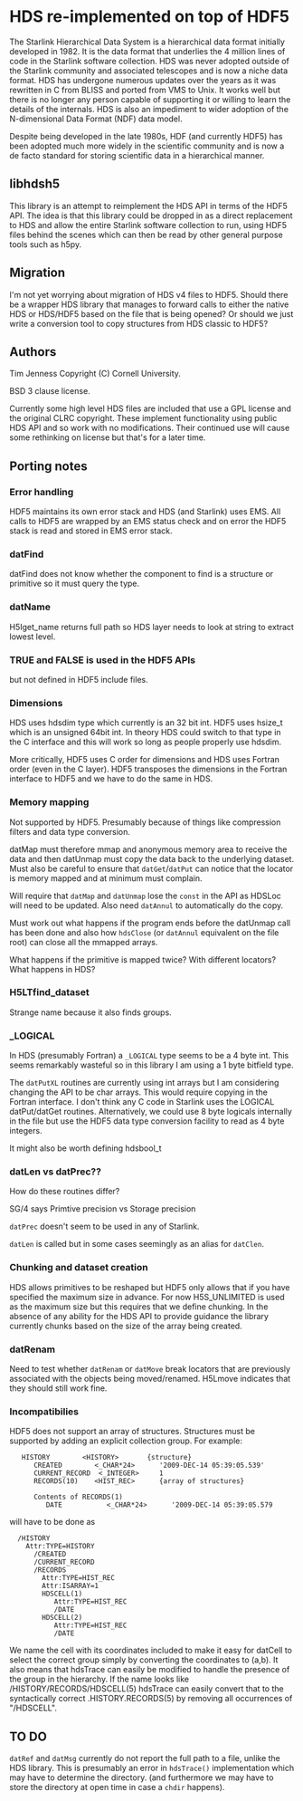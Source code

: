 
# HDS re-implemented on top of HDF5

The Starlink Hierarchical Data System is a hierarchical data format
initially developed in 1982. It is the data format that underlies the
4 million lines of code in the Starlink software collection. HDS was
never adopted outside of the Starlink community and associated
telescopes and is now a niche data format. HDS has undergone numerous
updates over the years as it was rewritten in C from BLISS and ported
from VMS to Unix. It works well but there is no longer any person
capable of supporting it or willing to learn the details of the
internals. HDS is also an impediment to wider adoption of the
N-dimensional Data Format (NDF) data model.

Despite being developed in the late 1980s, HDF (and currently HDF5)
has been adopted much more widely in the scientific community and is
now a de facto standard for storing scientific data in a
hierarchical manner.

## libhdsh5

This library is an attempt to reimplement the HDS API in terms of the
HDF5 API. The idea is that this library could be dropped in as a
direct replacement to HDS and allow the entire Starlink software
collection to run, using HDF5 files behind the scenes which can then
be read by other general purpose tools such as h5py.

## Migration

I'm not yet worrying about migration of HDS v4 files to HDF5. Should
there be a wrapper HDS library that manages to forward calls to either
the native HDS or HDS/HDF5 based on the file that is being opened? Or
should we just write a conversion tool to copy structures from HDS
classic to HDF5?

## Authors

Tim Jenness
Copyright (C) Cornell University.

BSD 3 clause license.

Currently some high level HDS files are included that use a GPL
license and the original CLRC copyright. These implement functionality
using public HDS API and so work with no modifications. Their
continued use will cause some rethinking on license but that's for a
later time.

## Porting notes

### Error handling

HDF5 maintains its own error stack and HDS (and Starlink) uses EMS. All calls to HDF5
are wrapped by an EMS status check and on error the HDF5 stack is read and stored
in EMS error stack.

### datFind

datFind does not know whether the component to find is a structure or primitive
so it must query the type.

### datName

H5Iget_name returns full path so HDS layer needs to look at string to
extract lowest level.

### TRUE and FALSE is used in the HDF5 APIs

but not defined in HDF5 include files.

### Dimensions

HDS uses hdsdim type which currently is an 32 bit int. HDF5
uses hsize_t which is an unsigned 64bit int. In theory HDS
could switch to that type in the C interface and this will
work so long as people properly use hdsdim.

More critically, HDF5 uses C order for dimensions and
HDS uses Fortran order (even in the C layer). HDF5
transposes the dimensions in the Fortran interface to
HDF5 and we have to do the same in HDS.

### Memory mapping

Not supported by HDF5. Presumably because of things like
compression filters and data type conversion.

datMap must therefore mmap and anonymous memory area to
receive the data and then datUnmap must copy the data back
to the underlying dataset. Must also be careful to ensure
that `datGet`/`datPut` can notice that the locator is memory
mapped and at minimum must complain.

Will require that `datMap` and `datUnmap` lose the `const` in
the API as HDSLoc will need to be updated. Also need `datAnnul`
to automatically do the copy.

Must work out what happens if the program ends before the
datUnmap call has been done and also how `hdsClose` (or
`datAnnul` equivalent on the file root) can close all the mmapped
arrays.

What happens if the primitive is mapped twice? With different
locators? What happens in HDS?

### H5LTfind_dataset

Strange name because it also finds groups.

### _LOGICAL

In HDS (presumably Fortran) a `_LOGICAL` type seems to be
a 4 byte int. This seems remarkably wasteful so in this
library I am using a 1 byte bitfield type.

The `datPutXL` routines are currently using int arrays but I am
considering changing the API to be char arrays. This would require
copying in the Fortran interface. I don't think any C code in Starlink
uses the LOGICAL datPut/datGet routines. Alternatively, we could use 8
byte logicals internally in the file but use the HDF5 data type
conversion facility to read as 4 byte integers.

It might also be worth defining hdsbool_t

### datLen vs datPrec??

How do these routines differ?

SG/4 says Primtive precision vs Storage precision

`datPrec` doesn't seem to be used in any of Starlink.

`datLen` is called but in some cases seemingly as an alias
for `datClen`.

### Chunking and dataset creation

HDS allows primitives to be reshaped but HDF5 only allows that
if you have specified the maximum size in advance. For now
H5S_UNLIMITED is used as the maximum size but this requires that
we define chunking. In the absence of any ability for the HDS API
to provide guidance the library currently chunks based on the size
of the array being created.

### datRenam

Need to test whether `datRenam` or `datMove` break locators
that are previously associated with the objects being moved/renamed.
H5Lmove indicates that they should still work fine.

### Incompatibilies

HDF5 does not support an array of structures. Structures must be supported
by adding an explicit collection group. For example:

```
   HISTORY        <HISTORY>       {structure}
      CREATED        <_CHAR*24>      '2009-DEC-14 05:39:05.539'
      CURRENT_RECORD  <_INTEGER>     1
      RECORDS(10)    <HIST_REC>      {array of structures}

      Contents of RECORDS(1)
         DATE           <_CHAR*24>      '2009-DEC-14 05:39:05.579
```
will have to be done as

```
  /HISTORY
    Attr:TYPE=HISTORY
      /CREATED
      /CURRENT_RECORD
      /RECORDS
        Attr:TYPE=HIST_REC
        Attr:ISARRAY=1
        HDSCELL(1)
           Attr:TYPE=HIST_REC
           /DATE
        HDSCELL(2)
           Attr:TYPE=HIST_REC
           /DATE
```

We name the cell with its coordinates included to make it easy for
datCell to select the correct group simply by converting the
coordinates to (a,b). It also means that hdsTrace can easily be
modified to handle the presence of the group in the hierarchy.
If the name looks like /HISTORY/RECORDS/HDSCELL(5) hdsTrace
can easily convert that to the syntactically correct
.HISTORY.RECORDS(5) by removing all occurrences of "/HDSCELL".


## TO DO

`datRef` and `datMsg` currently do not report the full path to a file,
unlike the HDS library. This is presumably an error in `hdsTrace()`
implementation which may have to determine the directory.  (and
furthermore we may have to store the directory at open time in case a
`chdir` happens).
